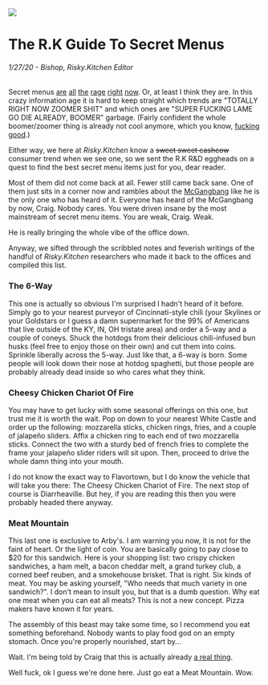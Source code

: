 <img class="hero-image" src="/assets/posts/secret-menu-hero.jpg" />

# The R.K Guide To Secret Menus
###### 1/27/20 - Bishop, Risky.Kitchen Editor

Secret menus <a href="https://secretmenus.com/" title="Oh this joke is going to be really annoying to type out." target="_blank">are</a> <a href="https://starbuckssecretmenu.net/" title="It is only link two and I already regret this decision." target="_blank">all</a> <a href="http://hackthemenu.com/" title="I'm not using a WYSIWYG editor, I'm typing these out in markdown by hand like an idiot." target="_blank">the</a> <a href="https://fortune.com/2016/03/03/secret-fast-food-menu/" title="Oh, look at me, I'm too good for Wordpress! Fucking moron." target="_blank">rage</a> <a href="https://www.insider.com/fast-food-secret-menu-items-2018-7" title="Linking to listacles is probably a copout, but I got really excited to do this after I saw that there 3 (ok I guess two and a half since one is Starbucks-specific) completely dedicated 'hidden menu' websites. But just 3 links didn't feel funny enough so here we are." target="_blank">right</a> <a href="https://twitter.com/hashtag/secretmenu" title="Fuck it, hashtag tweet. DyNaMiC CoNtEnT. Hopefully #secretmenu doesn't turn into a sex thing down the road." target="_blank">now</a>. Or, at least I think they are. In this crazy information age it is hard to keep straight which trends are "TOTALLY RIGHT NOW ZOOMER SHIT" and which ones are "SUPER FUCKING LAME GO DIE ALREADY, BOOMER" garbage. (Fairly confident the whole boomer/zoomer thing is already not cool anymore, which you know, <a href="http://www.quickmeme.com/img/e9/e95cadc7cfb064c6d288af9e0371151ef2941c28a65d2ec2108d9ac4ae2b5e16.jpg" title="Woopwoopwoopwoop memegatekeepingbecauseIcan woop woop woop" target="_blank">fucking good</a>.) 

Either way, we here at *Risky.Kitchen* know a ~~sweet sweet cashcow~~ consumer trend when we see one, so we sent the R.K R&D eggheads on a quest to find the best secret menu items just for you, dear reader.

Most of them did not come back at all. Fewer still came back sane. One of them just sits in a corner now and rambles about the <a href="https://mcdonalds.fandom.com/wiki/McGangbang" title="This is a McCry for McHelp." target="_blank">McGangbang</a> like he is the only one who has heard of it. Everyone has heard of the McGangbang by now, Craig. Nobody cares. You were driven insane by the most mainstream of secret menu items. You are weak, Craig. Weak.

He is really bringing the whole vibe of the office down.

Anyway, we sifted through the scribbled notes and feverish writings of the handful of *Risky.Kitchen* researchers who made it back to the offices and compiled this list. 

### The 6-Way
This one is actually so obvious I'm surprised I hadn't heard of it before. Simply go to your nearest purveyor of Cincinnati-style chili (your Skylines or your Goldstars or I guess a damn supermarket for the 99% of Americans that live outside of the KY, IN, OH tristate area) and order a 5-way and a couple of coneys. Shuck the hotdogs from their delicious chili-infused bun husks (feel free to enjoy those on their own) and cut them into coins. Sprinkle liberally across the 5-way. Just like that, a 6-way is born. Some people will look down their nose at hotdog spaghetti, but those people are probably already dead inside so who cares what they think. 

### Cheesy Chicken Chariot Of Fire
You may have to get lucky with some seasonal offerings on this one, but trust me it is worth the wait. Pop on down to your nearest White Castle and order up the following: mozzarella sticks, chicken rings, fries, and a couple of jalapeño sliders. Affix a chicken ring to each end of two mozzarella sticks. Connect the two with a sturdy bed of french fries to complete the frame your jalapeño slider riders will sit upon. Then, proceed to drive the whole damn thing into your mouth. 

I do not know the exact way to Flavortown, but I do know the vehicle that will take you there: The Cheesy Chicken Chariot of Fire. The next stop of course is Diarrheaville. But hey, if you are reading this then you were probably headed there anyway.

### Meat Mountain
This last one is exclusive to Arby's. I am warning you now, it is not for the faint of heart. Or the light of coin. You are basically going to pay close to $20 for this sandwich. Here is your shopping list: two crispy chicken sandwiches, a ham melt, a bacon cheddar melt, a grand turkey club, a corned beef reuben, and a smokehouse brisket. That is right. Six kinds of meat. You may be asking yourself, "Who needs that much variety in one sandwich?". I don't mean to insult you, but that is a dumb question. Why eat one meat when you can eat all meats? This is not a new concept. Pizza makers have known it for years. 

The assembly of this beast may take some time, so I recommend you eat something beforehand. Nobody wants to play food god on an empty stomach. Once you're properly nourished, start by...

Wait. I'm being told by Craig that this is actually already <a href="http://drmarbys.com/secret-menu/the-meat-mountain-sandwich/" title="I may have been too hard on the McGangbang earlier." target="_blank">a real thing</a>.

Well fuck, ok I guess we're done here. Just go eat a Meat Mountain. Wow.